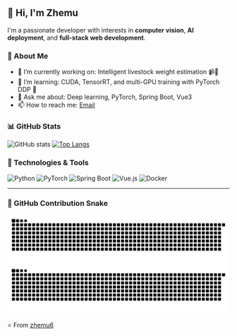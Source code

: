 ## 👋 Hi, I'm Zhemu

I'm a passionate developer with interests in **computer vision**, **AI deployment**, and **full-stack web development**.

### 💼 About Me
- 🔭 I’m currently working on: Intelligent livestock weight estimation 📹🐄
- 🌱 I’m learning: CUDA, TensorRT, and multi-GPU training with PyTorch DDP 🚀
- 💬 Ask me about: Deep learning, PyTorch, Spring Boot, Vue3
- 📫 How to reach me: [Email](mailto:1137800445@qq.com) 

### 📊 GitHub Stats
![GitHub stats](https://github-readme-stats.vercel.app/api?username=zhemu6&count_private=true&theme=blueberry&show_icons=true)
[![Top Langs](https://github-readme-stats.vercel.app/api/top-langs/?username=zhemu6&layout=compact&langs_count=8&theme=blueberry)](https://github.com/anuraghazra/github-readme-stats)

### 🔧 Technologies & Tools
![Python](https://img.shields.io/badge/Python-3776AB?logo=python&logoColor=white)
![PyTorch](https://img.shields.io/badge/PyTorch-EE4C2C?logo=pytorch&logoColor=white)
![Spring Boot](https://img.shields.io/badge/SpringBoot-6DB33F?logo=spring-boot&logoColor=white)
![Vue.js](https://img.shields.io/badge/Vue.js-35495E?logo=vue.js&logoColor=4FC08D)
![Docker](https://img.shields.io/badge/Docker-2496ED?logo=docker&logoColor=white)

---
### 🐍 GitHub Contribution Snake

![Contribution Snake](https://raw.githubusercontent.com/zhemu6/zhemu6/main/dist/github-contribution-grid-snake.svg#gh-light-mode-only)
![Contribution Snake](https://raw.githubusercontent.com/zhemu6/zhemu6/main/dist/github-contribution-grid-snake-dark.svg#gh-dark-mode-only)


<!-- Footer -->
⭐️ From [zhemu6](https://github.com/zhemu6)
